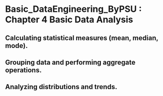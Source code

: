 # Basic_DataEngineering_ByPSU : Chapter 4 Basic Data Analysis

## Calculating statistical measures (mean, median, mode).

## Grouping data and performing aggregate operations.

## Analyzing distributions and trends.